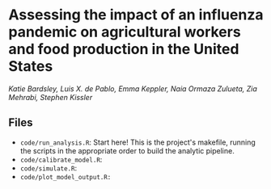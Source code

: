 # Assessing the impact of an influenza pandemic on agricultural workers and food production in the United States

*Katie Bardsley, Luis X. de Pablo, Emma Keppler, Naia Ormaza Zulueta, Zia Mehrabi, Stephen Kissler*


## Files

- `code/run_analysis.R`: Start here! This is the project's makefile, running the scripts in the appropriate order to build the analytic pipeline. 
- `code/calibrate_model.R`: 
- `code/simulate.R`: 
- `code/plot_model_output.R:`